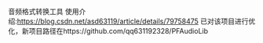 音频格式转换工具
使用介绍:https://blog.csdn.net/asd63119/article/details/79758475
已对该项目进行优化，新项目路径在https://github.com/qq631192328/PFAudioLib
